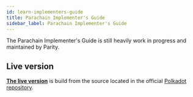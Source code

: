 ```yaml
---
id: learn-implementers-guide
title: Parachain Implementer's Guide
sidebar_label: Parachain Implementer's Guide
---
```


The Parachain Implementer's Guide is still heavily work in progress and maintained by Parity.

## Live version
[**The live version**](/implementers-guide/) is build from the source located in the official
[Polkadot repository](https://github.com/paritytech/polkadot/tree/master/roadmap/implementors-guide).
